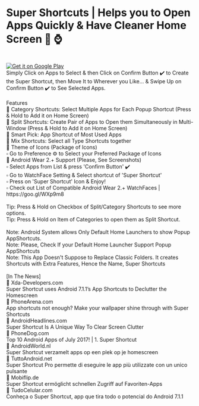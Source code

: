 # Super Shortcuts | Helps you to Open Apps Quickly & Have Cleaner Home Screen 📱 ⌚ <br />
<br />
<a href='https://play.google.com/store/apps/details?id=net.geekstools.supershortcuts.PRO&pcampaignid=MKT-Other-global-all-co-prtnr-py-PartBadge-Mar2515-1'><img alt='Get it on Google Play' src='https://play.google.com/intl/en_gb/badges/images/generic/en_badge_web_generic.png'/></a>
 <br /> 
Simply Click on Apps to Select & then Click on Confirm Button ✔️ to Create the Super Shortcut, then Move It to Wherever you Like...
& Swipe Up on Confirm Button ✔️ to See Selected Apps. <br /> 
 <br /> 
Features <br /> 
🔵 Category Shortcuts: Select Multiple Apps for Each Popup Shortcut (Press & Hold to Add it on Home Screen) <br /> 
🔵 Split Shortcuts: Create Pair of Apps to Open them Simultaneously in Multi-Window (Press & Hold to Add it on Home Screen) <br /> 
🔵 Smart Pick: App Shortcut of Most Used Apps <br /> 
🔵 Mix Shortcuts: Select all Type Shortcuts together <br /> 
🔵 Theme of Icons (Package of Icons) <br /> 
▫️ Go to Preference ⚙ to Select your Preferred Package of Icons <br /> 
🔵 Android Wear 2.+ Support (Please, See Screenshots) <br /> 
▫️ Select Apps from List & press 'Confirm Button' ✔️ <br /> 
▫️ Go to WatchFace Setting & Select shortcut of 'Super Shortcut' <br /> 
▫️ Press on 'Super Shortcut' Icon & Enjoy! <br /> 
▫️ Check out List of Compatible Android Wear 2.+ WatchFaces | https://goo.gl/WXp9m8 <br /> 
 <br /> 
Tip: Press & Hold on Checkbox of Split/Category Shortcuts to see more options. <br /> 
Tip: Press & Hold on Item of Categories to open them as Split Shortcut. <br /> 
 <br /> 
Note: Android System allows Only Default Home Launchers to show Popup AppShortcuts. <br /> 
Note: Please, Check If your Default Home Launcher Support Popup AppShortcuts <br /> 
Note: This App Doesn't Suppose to Replace Classic Folders. It creates Shortcuts with Extra Features, Hence the Name, Super Shortcuts <br /> 

<br/>
[In The News]<br/>
🌟 Xda-Developers.com<br/>
Super Shortcut uses Android 7.1.1’s App Shortcuts to Declutter the Homescreen<br/>
🌟 PhoneArena.com<br/>
App shortcuts not enough? Make your wallpaper shine through with Super Shortcuts<br/>
🌟 AndroidHeadlines.com<br/>
Super Shortcut Is A Unique Way To Clear Screen Clutter<br/>
🌟 PhoneDog.com<br/>
Top 10 Android Apps of July 2017! | 1. Super Shortcut<br/>
🌟 AndroidWorld.nl<br/>
Super Shortcut verzamelt apps op een plek op je homescreen<br/>
🌟 TuttoAndroid.net<br/>
Super Shortcut Pro permette di eseguire le app più utilizzate con un unico pulsante<br/>
🌟 Mobiflip.de<br/>
Super Shortcut ermöglicht schnellen Zugriff auf Favoriten-Apps<br/>
🌟 TudoCelular.com<br/>
Conheça o Super Shortcut, app que tira todo o potencial do Android 7.1.1<br/>
<br/>

